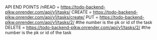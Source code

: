 API END POINTS
/nREAD = https://todo-backend-plkw.onrender.com/api/v1/tasks/
CREATE = https://todo-backend-plkw.onrender.com/api/v1/tasks/create/
PUT = https://todo-backend-plkw.onrender.com/api/v1/tasks/2/   #the number is the pk or id of the task
DELETE = https://todo-backend-plkw.onrender.com/api/v1/tasks/2/  #the number is the pk or id of the task
